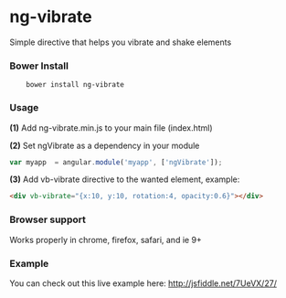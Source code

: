 ng-vibrate
==========

Simple directive that helps you vibrate and shake elements

### Bower Install

```
	bower install ng-vibrate
```

### Usage

**(1)** Add ng-vibrate.min.js to your main file (index.html)

**(2)** Set ngVibrate as a dependency in your module

```javascript
var myapp  = angular.module('myapp', ['ngVibrate']);
```

**(3)** Add vb-vibrate directive to the wanted element, example:

```html
<div vb-vibrate="{x:10, y:10, rotation:4, opacity:0.6}"></div>
```

### Browser support

Works properly in chrome, firefox, safari, and ie 9+

### Example

You can check out this live example here: http://jsfiddle.net/7UeVX/27/
